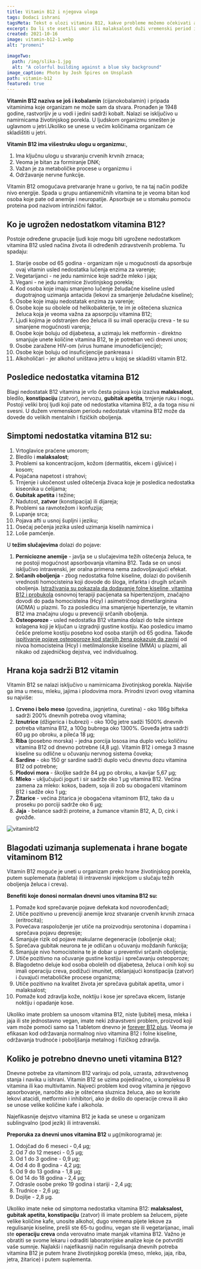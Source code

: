 ```yaml
---
title: Vitamin B12 i njegova uloga
tags: Dodaci ishrani
tagsMeta: Tekst o ulozi vitamina B12, kakve probleme možemo očekivati ako ga ne unosimo dovoljno, koja hrana sadrži vitamin B12 i koje prednosti dobijamo ako povećamo unos vitamina B12.
excerpt: Da li ste osetili umor ili malaksalost duži vremenski period i za to ste pomislili da je posledica rada? Da li ste ikada proverili unos vitamina u organizam? Znate li značaj vitamina B12 za očuvanje zdravlja?
created: 2021-10-16
image: vitamin-b12-1.webp
alt: "promeni"

imageTwo:
  path: /img/slika-1.jpg
  alt: "A colorful building against a blue sky background"
image_caption: Photo by Josh Spires on Unsplash
path: vitamin-b12
featured: true
---
```


**Vitamin B12 naziva se još i kobalamin** (cijanokobalamin) i pripada vitaminima koje organizam ne može sam da stvara. Pronađen je 1948 godine, rastvorljiv je u vodi i jedini sadrži kobalt. Nalazi se isključivo u namirnicama životinjskog porekla. U ljudskom organizmu smešten je uglavnom u jetri.Ukoliko se unese u većim količinama organizam će skladištiti u jetri.

**Vitamin B12 ima višestruku ulogu u organizmu:**,

1. Ima ključnu ulogu u stvaranju crvenih krvnih zrnaca; 
2. Veoma je bitan za formiranje DNK;
3. Važan je za metaboličke procese u organizmu i
4. Održavanje nervne funkcije.

Vitamin B12 omogućava pretvaranje hrane u gorivo, te na taj način podiže nivo energije. Spada u grupu antianemičnih vitamina te je veoma bitan kod osoba koje pate od anemije i neuropatije. Apsorbuje se u stomaku pomoću proteina pod nazivom intrinzični faktor.



## Ko je ugrožen nedostatkom vitamina B12? ##


Postoje određene grupacije ljudi koje mogu biti ugrožene nedostatkom vitamina B12 usled načina života ili određenih zdravstvenih problema. Tu spadaju:

1. Starije osobe od 65 godina - organizam nije u mogućnosti da apsorbuje ovaj vitamin usled nedostatka lučenja enzima za varenje;
2. Vegetarijanci - ne jedu namirnice koje sadrže mleko i jaja;
3. Vegani - ne jedu namirnice životinjskog porekla;
4. Kod osoba koje imaju smanjeno lučenje želudačne kiseline usled dugotrajnog uzimanja antacida (lekovi za smanjenje želudačne kiseline);
5. Osobe koje imaju nedostatak enzima za varenje;
6. Osobe koje su obolele od helikobakterije, te im je oštećena sluznica želuca koja je veoma važna za apsorpciju vitamina B12;
7. Ljudi kojima je odstranjen deo želuca ili su imali operaciju creva - te su smanjene mogućnosti varenja;
8. Osobe koje boluju od dijabetesa, a uzimaju lek metformin - direktno smanjuje unete količine vitamina B12, te je potreban veći dnevni unos;
9. Osobe zaražene HIV-om (virus humane imunodeficijencije);
10. Osobe koje boluju od insuficijencije pankreasa i
11. Alkoholičari - jer alkohol uništava jetru u kojoj se skladišti vitamin B12.


## Posledice nedostatka vitamina B12 ##

Blagi nedostatak B12 vitamina je vrlo česta pojava koja izaziva **malaksalost**, bledilo, **konstipaciju** (zatvor), nervozu, **gubitak apetita**, trnjenje ruku i nogu. Postoji veliki broj ljudi koji pate od nedostatka vitamina B12, a da toga nisu ni svesni. U dužem vremenskom periodu nedostatak vitamina B12 može da dovede do velikih mentalnih i fizičkih oboljenja.

## Simptomi  nedostatka vitamina B12 su:

1. Vrtoglavice praćene umorom;
2. Bledilo i **malaksalost**;
3. Problemi sa koncentracijom, kožom (dermatitis, ekcem i gljivice) i kosom;
4. Pojačana napetost i strahovi;
5. Trnjenje i ukočenost usled oštećenja živaca koje je posledica nedostatka kiseonika u ćelijama;
6. **Gubitak apetita** i težine;
7. Nadutost, **zatvor** (konstipacija) ili dijareja;
8. Problemi sa ravnotežom i konfuzija;
9. Lupanje srca;
10. Pojava afti u usnoj šupljni i jeziku;
11. Osećaj pečenja jezika usled uzimanja kiselih namirnica i
12. Loše pamćenje.


U **težim slučajevima** dolazi do pojave:

1. **Perniciozne anemije** - javlja se u slučajevima težih oštećenja želuca, te ne postoji mogućnost apsorbovanja vitamina B12. Tada se on unosi isključivo intravenski, jer oralna primena nema zadovoljavajući efekat.
2. **Srčanih oboljenja** - zbog nedostatka folne kiseline, dolazi do povišenih vrednosti homocisteina koji dovode do šloga, infarkta i drugih srčanih oboljenja. [Istraživanja su pokazala da dodavanje folne kiseline, vitamina B12 i probukola](https://pubmed.ncbi.nlm.nih.gov/23363713/) osnovnoj terapiji pacijenata sa hipertenzijom, značajno dovodi do pada homocisteina (Hcy) i asimetričnog dimetilarginina (ADMA) u plazmi. To za posledicu ima smanjenje hipertenzije, te vitamin B12 ima značajnu ulogu u prevenciji srčanih oboljenja.
3. **Osteoporoze** - usled nedostatka B12 vitamina dolazi do teže sinteze kolagena koji je ključan u izgradnji gustine kostiju. Kao posledicu imamo češće prelome kostiju posebno kod osoba starijih od 65 godina. Takođe [ispitivanje pojave osteoporoze kod starijih žena  pokazuje da zavisi](https://www.ncbi.nlm.nih.gov/pmc/articles/PMC4548174/) od nivoa homocisteina (Hcy) i metilmalonske kiseline (MMA) u plazmi, ali nikako od zajedničkog dejstva, već individualnog.



## Hrana koja sadrži B12 vitamin ##

Vitamin B12 se nalazi isključivo u namirnicama životinjskog porekla. Najviše ga ima u mesu, mleku, jajima i plodovima mora. Prirodni izvori ovog vitamina su najviše:

1. **Crveno i belo meso** (govedina, jagnjetina, ćuretina) - oko 186g bifteka sadrži 200% dnevnih potreba ovog vitamina;
2. **Iznutrice** (džigerica i bubrezi) - oko 100g jetre sadži 1500% dnevnih potreba vitamina B12, a 100g bubrega oko 1300%. Goveđa jetra sadrži 60 μg po obroku, a pileća 18 μg;
3. **Riba** (posebno morska) - jedna porcija lososa ima duplo veću količinu vitamina B12 od dnevno potrebne (4,8 μg). Vitamin B12 i omega 3 masne kiseline su odlične u očuvanju nervnog sistema čoveka;
4. **Sardine** - oko 150 gr sardine sadrži duplo veću dnevnu dozu vitamina B12 od potrebne;
5. **Plodovi mora** - školjke sadrže 84 μg po obroku, a kavijar 5,67 μg;
6. **Mleko** - uključujući jogurt i sir sadrže oko 1 μg vitamina B12. Većina zamena za mleko: kokos, badem, soja ili zob su obogaćeni vitaminom B12 i sadže oko 1 μg;
7. **Žitarice** - većina žitarica je obogaćena vitaminom B12, tako da u proseku po porciji sadrže oko 6 μg;
8. **Jaja** - belance sadrži proteine, a žumance vitamin B12, A, D, cink i gvožđe.



![vitaminb12](./images/vitamin-b12-2.webp)



## Blagodati uzimanja suplemenata i hrane bogate vitaminom B12 ##

Vitamin B12 moguće je uneti u organizam preko hrane životinjskog porekla, putem suplemenata (tableta) ili intravenski injekcijom u slučaju težih oboljenja želuca i creva).

**Benefiti koje donosi normalan dnevni unos vitamina B12 su:**

1. Pomaže kod sprečavanje pojave defekata kod novorođenčadi;
2. Utiče pozitivno u prevenciji anemije kroz stvaranje crvenih krvnih zrnaca (eritrocita);
3. Povećava raspoloženje jer utiče na proizvodnju serotonina i dopamina i sprečava pojavu depresije;
4. Smanjuje rizik od pojave makularne degeneracije (oboljenje oka);
5. Sprečava gubitak neurona te je odličan u očuvanju moždanih funkcija;
6. Smanjuje nivo homocisteina te je dobar u preventivi srčanih oboljenja;
7. Utiče pozitivno na očuvanje gustine kostiju i sprečavanju osteoporoze;
8. Blagodetno deluje kod osoba obolelih od dijabetesa, želuca i onih koji su imali operaciju creva, podižući imunitet, otklanjajući konstipacija (zatvor) i čuvajući metaboličke procese organizma;
8. Utiče pozitivno na kvalitet života jer sprečava gubitak apetita, umor i malaksalost;
10. Pomaže kod zdravlja kože, noktiju i kose jer sprečava ekcem, listanje noktiju i opadanje kose.

Ukoliko imate problem sa unosom vitamina B12, niste ljubitelj mesa, mleka i jaja ili ste jednostavno vegan, imate neki zdravstveni problem, proizvod koji vam može pomoći samo sa 1 tabletom dnevno je [forever B12 plus](https://flpshop.rs/dodaci-ishrani/11635/forever-b12-plus/360000954255/personal.html).
Veoma je efikasan kod održavanja normalnog nivo vitamina B12 i folne kiseline, održavanja trudnoće i poboljšanja metalnog i fizičkog zdravlja. 



## Koliko je potrebno dnevno uneti vitamina B12? ##

Dnevne potrebe za vitaminom B12 variraju od pola, uzrasta, zdravstvenog stanja i navika u ishrani. Vitamin B12 se uzima pojedinačno, u kompleksu B vitamina ili kao multivitamin. Najveći problem kod ovog vitamina je njegovo apsorbovanje, naročito ako je oštećena sluznica želuca, ako se koriste lekovi atacidi, metformin i inhibitori, ako je došlo do operacije creva ili ako se unose velike količine kafe i alkohola.

Najefikasnije dejstvo vitamina B12 je kada se unese u organizam sublingvalno (pod jezik) ili intravenski.

**Preporuka za dnevni unos vitamina B12** u μg(mikorograma) je:

1. Odojčad do 6 meseci - 0,4 μg;
2. Od 7 do 12 meseci - 0,5 μg;
3. Od 1 do 3 godine - 0,9 μg;
4. Od 4 do 8 godina - 4,2 μg;
5. Od 9 do 13 godina - 1,8 μg;
6. Od 14 do 18 godina - 2,4 μg;
7. Odrasle osobe preko 19 godina i stariji - 2,4 μg;
8. Trudnice - 2,6 μg;
9. Dojilje - 2,8 μg.

Ukoliko imate neke od simptoma nedostatka vitamina B12: **malaksalost, gubitak apetita, konstipaciju** (zatvor) ili imate problem sa želucem, pijete velike količine kafe, unosite alkohol, dugo vremena pijete lekove za regulisanje kiseline, prešli ste 65-tu godinu, vegan ste ili vegetarijanac, imali ste **operaciju creva** onda verovatno imate manjak vitamina B12. Važno je obratiti se svome lekaru i odraditi laboratorijske analize koje će potvrditi vaše sumnje. Najlakši i najefikasniji način regulisanja dnevnih potreba vitamina B12 je putem hrane životinjskog porekla (meso, mleko, jaja, riba, jetra, žitarice) i putem suplementa. 




